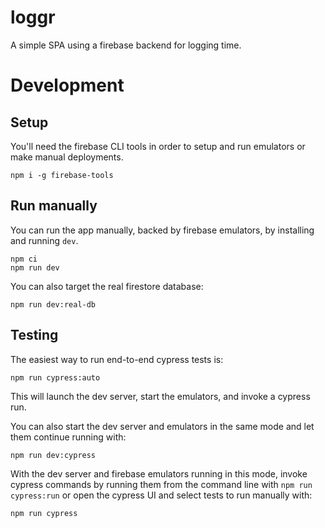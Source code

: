 # loggr

A simple SPA using a firebase backend for logging time.

# Development
## Setup
You'll need the firebase CLI tools in order to setup and run emulators or make manual deployments.

```
npm i -g firebase-tools
```

## Run manually
You can run the app manually, backed by firebase emulators, by installing and running `dev`.

```
npm ci
npm run dev
```

You can also target the real firestore database:

```
npm run dev:real-db
```

## Testing
The easiest way to run end-to-end cypress tests is:

```
npm run cypress:auto
```

This will launch the dev server, start the emulators, and invoke a cypress run.

You can also start the dev server and emulators in the same mode and let them continue running with:

```
npm run dev:cypress
```

With the dev server and firebase emulators running in this mode, invoke cypress commands by running them from the command line with `npm run cypress:run` or open the cypress UI and select tests to run manually with:

```
npm run cypress
```